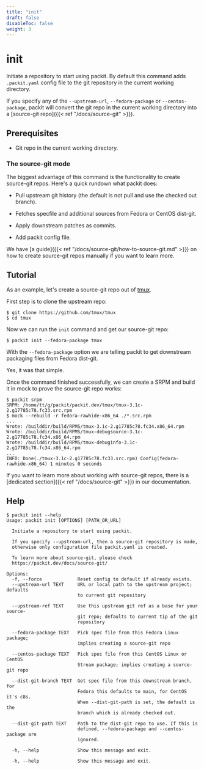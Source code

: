 ```yaml
---
title: "init"
draft: false
disableToc: false
weight: 3
---
```


# init

Initiate a repository to start using packit. By default this command adds
`.packit.yaml` config file to the git repository in the current working
directory.

If you specify any of the `--upstream-url`, `--fedora-package` or `--centos-package`,
packit will convert the git repo in the current working directory into a
[source-git repo]({{< ref "/docs/source-git" >}}).


## Prerequisites

 * Git repo in the current working directory.


### The source-git mode

The biggest advantage of this command is the functionality to create source-git
repos. Here's a quick rundown what packit does:

 * Pull upstream git history (the default is not pull and use the checked out
   branch).

 * Fetches specfile and additional sources from Fedora or CentOS dist-git.

 * Apply downstream patches as commits.

 * Add packit config file.

We have [a guide]({{< ref "/docs/source-git/how-to-source-git.md" >}}) on how
to create source-git repos manually if you want to learn more.


## Tutorial

As an example, let's create a source-git repo out of
[tmux](https://github.com/tmux/tmux).

First step is to clone the upstream repo:

    $ git clone https://github.com/tmux/tmux
    $ cd tmux

Now we can run the `init` command and get our source-git repo:

    $ packit init --fedora-package tmux

With the `--fedora-package` option we are telling packit to get downstream
packaging files from Fedora dist-git.

Yes, it was that simple.

Once the command finished successfully, we can create a SRPM and build it in
mock to prove the source-git repo works:

    $ packit srpm
    SRPM: /home/tt/g/packit/packit.dev/tmux/tmux-3.1c-2.g17785c78.fc33.src.rpm
    $ mock --rebuild -r fedora-rawhide-x86_64 ./*.src.rpm
    ...
    Wrote: /builddir/build/RPMS/tmux-3.1c-2.g17785c78.fc34.x86_64.rpm
    Wrote: /builddir/build/RPMS/tmux-debugsource-3.1c-2.g17785c78.fc34.x86_64.rpm
    Wrote: /builddir/build/RPMS/tmux-debuginfo-3.1c-2.g17785c78.fc34.x86_64.rpm
    ...
    INFO: Done(./tmux-3.1c-2.g17785c78.fc33.src.rpm) Config(fedora-rawhide-x86_64) 1 minutes 0 seconds

If you want to learn more about working with source-git repos, there is a
[dedicated section]({{< ref "/docs/source-git" >}}) in our documentation.


## Help

    $ packit init --help
    Usage: packit init [OPTIONS] [PATH_OR_URL]
    
      Initiate a repository to start using packit.
    
      If you specify --upstream-url, then a source-git repository is made,
      otherwise only configuration file packit.yaml is created.
    
      To learn more about source-git, please check
      https://packit.dev/docs/source-git/
    
    Options:
      -f, --force             Reset config to default if already exists.
      --upstream-url TEXT     URL or local path to the upstream project; defaults
                              to current git repository
    
      --upstream-ref TEXT     Use this upstream git ref as a base for your source-
                              git repo; defaults to current tip of the git
                              repository
    
      --fedora-package TEXT   Pick spec file from this Fedora Linux package;
                              implies creating a source-git repo
    
      --centos-package TEXT   Pick spec file from this CentOS Linux or CentOS
                              Stream package; implies creating a source-git repo
    
      --dist-git-branch TEXT  Get spec file from this downstream branch, for
                              Fedora this defaults to main, for CentOS it's c8s.
                              When --dist-git-path is set, the default is the
                              branch which is already checked out.
    
      --dist-git-path TEXT    Path to the dist-git repo to use. If this is
                              defined, --fedora-package and --centos-package are
                              ignored.
    
      -h, --help              Show this message and exit.
    
      -h, --help              Show this message and exit.
